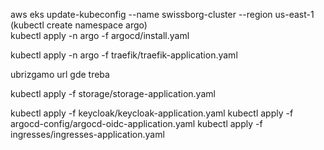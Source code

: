  aws eks update-kubeconfig --name swissborg-cluster --region us-east-1
(kubectl create namespace argo)   
kubectl apply -n argo -f argocd/install.yaml

kubectl apply -n argo -f traefik/traefik-application.yaml

ubrizgamo url gde treba

kubectl apply -f storage/storage-application.yaml

kubectl apply -f keycloak/keycloak-application.yaml 
kubectl apply -f argocd-config/argocd-oidc-application.yaml 
kubectl apply -f ingresses/ingresses-application.yaml